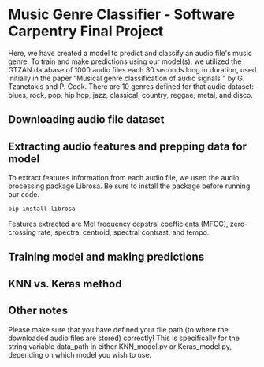 # Music Genre Classifier - Software Carpentry Final Project

Here, we have created a model to predict and classify an audio file's music genre. To train and make predictions using our model(s), we utilized the GTZAN database of 1000 audio files each 30 seconds long in duration, used initially in the paper “Musical genre classification of audio signals " by G. Tzanetakis and P. Cook. There are 10 genres defined for that audio dataset: blues, rock, pop, hip hop, jazz, classical, country, reggae, metal, and disco.

## Downloading audio file dataset

## Extracting audio features and prepping data for model
To extract features information from each audio file, we used the audio processing package Librosa. Be sure to install the package before running our code. 
```bash
pip install librosa
```
Features extracted are Mel frequency cepstral coefficients (MFCC), zero-crossing rate, spectral centroid, spectral contrast, and tempo.

## Training model and making predictions

## KNN vs. Keras method

## Other notes
Please make sure that you have defined your file path (to where the downloaded audio files are stored) correctly! This is specifically
for the string variable data_path in either KNN_model.py or Keras_model.py, depending on which model you wish to use.
